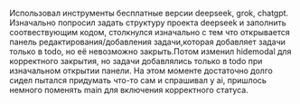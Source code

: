 Использовал инструменты бесплатные версии deepseek, grok, chatgpt. Изначально попросил задать структуру проекта deepseek и заполнить соотвествующим кодом, столкнулся изначально с тем что открывается панель редактирования/добавления задачи,которая добавляет задачи только в todo, но её невозможно закрыть.Потом изменил hidemodal для корректного закрытия, но задачи добавлялись только в todo при изначальном открытии панели. На этом моменте достаточно долго сидел пытался придумать что-то сам и спрашивал у ai, пришлось немного поменять main для включения корректного статуса.